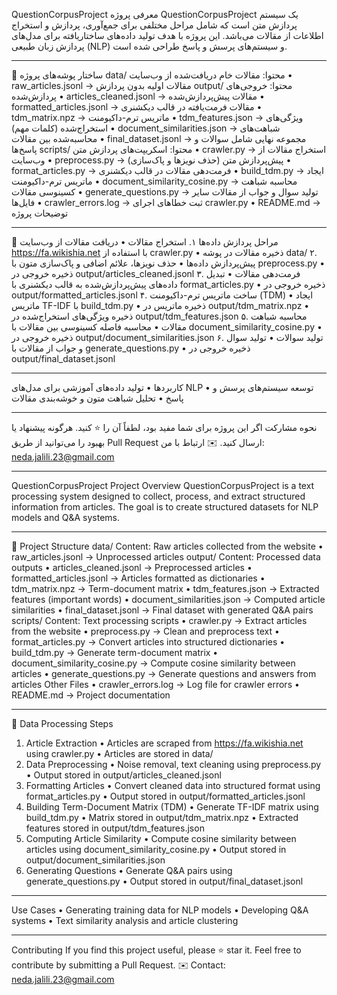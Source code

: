 QuestionCorpusProject
معرفی پروژه
QuestionCorpusProject یک سیستم پردازش متن است که شامل مراحل مختلفی برای جمع‌آوری، پردازش و استخراج اطلاعات از مقالات می‌باشد. این پروژه با هدف تولید داده‌های ساختاریافته برای مدل‌های پردازش زبان طبیعی (NLP) و سیستم‌های پرسش و پاسخ طراحی شده است.
________________________________________
📁 ساختار پوشه‌های پروژه
data/
محتوا: مقالات خام دریافت‌شده از وب‌سایت
•	raw_articles.jsonl → مقالات اولیه بدون پردازش
output/
محتوا: خروجی‌های پردازش‌شده
•	articles_cleaned.jsonl → مقالات پیش‌پردازش‌شده
•	formatted_articles.jsonl → مقالات فرمت‌یافته در قالب دیکشنری
•	tdm_matrix.npz → ماتریس ترم-داکیومنت
•	tdm_features.json → ویژگی‌های استخراج‌شده (کلمات مهم)
•	document_similarities.json → شباهت‌های محاسبه‌شده بین مقالات
•	final_dataset.jsonl → مجموعه نهایی شامل سوالات و پاسخ‌ها
scripts/
محتوا: اسکریپت‌های پردازش متن
•	crawler.py → استخراج مقالات از وب‌سایت
•	preprocess.py → پیش‌پردازش متن (حذف نویزها و پاک‌سازی)
•	format_articles.py → فرمت‌دهی مقالات در قالب دیکشنری
•	build_tdm.py → ایجاد ماتریس ترم-داکیومنت
•	document_similarity_cosine.py → محاسبه شباهت کسینوسی مقالات
•	generate_questions.py → تولید سوال و جواب از مقالات
سایر فایل‌ها
•	crawler_errors.log → ثبت خطاهای اجرای crawler.py
•	README.md → توضیحات پروژه
________________________________________
🔹 مراحل پردازش داده‌ها
۱. استخراج مقالات
•	دریافت مقالات از وب‌سایت https://fa.wikishia.net با استفاده از crawler.py
•	ذخیره مقالات در پوشه data/
۲. پیش‌پردازش داده‌ها
•	حذف نویزها، علائم اضافی و پاک‌سازی متون با preprocess.py
•	ذخیره خروجی در output/articles_cleaned.jsonl
۳. فرمت‌دهی مقالات
•	تبدیل داده‌های پیش‌پردازش‌شده به قالب دیکشنری با format_articles.py
•	ذخیره خروجی در output/formatted_articles.jsonl
۴. ساخت ماتریس ترم-داکیومنت (TDM)
•	ایجاد ماتریس TF-IDF با build_tdm.py
•	ذخیره ماتریس در output/tdm_matrix.npz
•	ذخیره ویژگی‌های استخراج‌شده در output/tdm_features.json
۵. محاسبه شباهت مقالات
•	محاسبه فاصله کسینوسی بین مقالات با document_similarity_cosine.py
•	ذخیره خروجی در output/document_similarities.json
۶. تولید سوالات
•	تولید سوال و جواب از مقالات با generate_questions.py
•	ذخیره خروجی در output/final_dataset.jsonl
________________________________________
  کاربردها
•	تولید داده‌های آموزشی برای مدل‌های NLP
•	توسعه سیستم‌های پرسش و پاسخ
•	تحلیل شباهت متون و خوشه‌بندی مقالات
________________________________________
  نحوه مشارکت
اگر این پروژه برای شما مفید بود، لطفاً آن را ⭐ کنید. هرگونه پیشنهاد یا بهبود را می‌توانید از طریق Pull Request ارسال کنید.
✉️ ارتباط با من: neda.jalili.23@gmail.com
________________________________________
QuestionCorpusProject
Project Overview
QuestionCorpusProject is a text processing system designed to collect, process, and extract structured information from articles. The goal is to create structured datasets for NLP models and Q&A systems.
________________________________________
📁 Project Structure
data/
Content: Raw articles collected from the website
•	raw_articles.jsonl → Unprocessed articles
output/
Content: Processed data outputs
•	articles_cleaned.jsonl → Preprocessed articles
•	formatted_articles.jsonl → Articles formatted as dictionaries
•	tdm_matrix.npz → Term-document matrix
•	tdm_features.json → Extracted features (important words)
•	document_similarities.json → Computed article similarities
•	final_dataset.jsonl → Final dataset with generated Q&A pairs
scripts/
Content: Text processing scripts
•	crawler.py → Extract articles from the website
•	preprocess.py → Clean and preprocess text
•	format_articles.py → Convert articles into structured dictionaries
•	build_tdm.py → Generate term-document matrix
•	document_similarity_cosine.py → Compute cosine similarity between articles
•	generate_questions.py → Generate questions and answers from articles
Other Files
•	crawler_errors.log → Log file for crawler errors
•	README.md → Project documentation
________________________________________
🔹 Data Processing Steps
1. Article Extraction
•	Articles are scraped from https://fa.wikishia.net using crawler.py
•	Articles are stored in data/
2. Data Preprocessing
•	Noise removal, text cleaning using preprocess.py
•	Output stored in output/articles_cleaned.jsonl
3. Formatting Articles
•	Convert cleaned data into structured format using format_articles.py
•	Output stored in output/formatted_articles.jsonl
4. Building Term-Document Matrix (TDM)
•	Generate TF-IDF matrix using build_tdm.py
•	Matrix stored in output/tdm_matrix.npz
•	Extracted features stored in output/tdm_features.json
5. Computing Article Similarity
•	Compute cosine similarity between articles using document_similarity_cosine.py
•	Output stored in output/document_similarities.json
6. Generating Questions
•	Generate Q&A pairs using generate_questions.py
•	Output stored in output/final_dataset.jsonl
________________________________________
  Use Cases
•	Generating training data for NLP models
•	Developing Q&A systems
•	Text similarity analysis and article clustering
________________________________________
  Contributing
If you find this project useful, please ⭐ star it. Feel free to contribute by submitting a Pull Request.
✉️ Contact: neda.jalili.23@gmail.com
